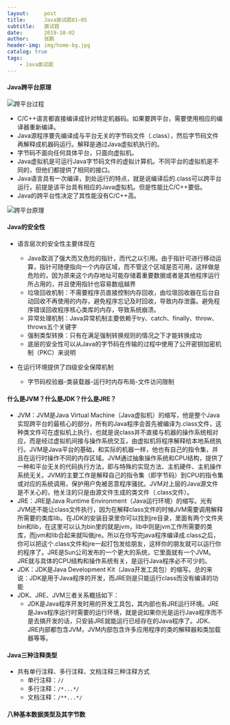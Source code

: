 ```yaml
---
layout:     post 
title:      Java面试题01~05
subtitle:   面试题
date:       2019-10-02
author:     张鹏
header-img: img/home-bg.jpg
catalog: true   
tags:                         
    - Java面试题
---
```


#### Java跨平台原理

![跨平台过程](https://github.com/Jokerboozp/Jokerboozp.github.io/raw/master/img/%E6%89%B9%E6%B3%A8%202019-10-02%20135719.png)

- C/C++语言都直接编译成针对特定机器码。如果要跨平台，需要使用相应的编译器重新编译。
- Java源程序要先编译成与平台无关的字节码文件（.class），然后字节码文件再解释成机器码运行。解释是通过Java虚拟机执行的。
- 字节码不面向任何具体平台，只面向虚拟机。
- Java虚拟机是可运行Java字节码文件的虚拟计算机。不同平台的虚拟机是不同的，但他们都提供了相同的接口。
- Java语言具有一次编译，到处运行的特点，就是说编译后的.class可以跨平台运行，前提是该平台具有相应的Java虚拟机。但是性能比C/C++要低。
- Java的跨平台性决定了其性能没有C/C++高。

![跨平台原理](https://github.com/Jokerboozp/Jokerboozp.github.io/raw/master/img/%E6%89%B9%E6%B3%A8%202019-10-02%20140532.png)

#### Java的安全性

- 语言层次的安全性主要体现在
   - Java取消了强大而又危险的指针，而代之以引用。由于指针可进行移动运算，指针可随便指向一个内存区域，而不管这个区域是否可用，这样做是危险的，因为原来这个内存地址可能存储着重要数据或者是其他程序运行所占用的，并且使用指针也容易数组越界
   - 垃圾回收机制：不需要程序员直接控制内存回收，由垃圾回收器在后台自动回收不再使用的内存，避免程序忘记及时回收，导致内存泄露。避免程序错误回收程序核心类库的内存，导致系统崩溃。
   - 异常处理机制：Java异常机制主要依赖于try、catch、finally、throw、throws五个关键字
   - 强制类型转换：只有在满足强制转换规则的情况之下才能转换成功
   - 底层的安全性可以从Java的字节码在传输的过程中使用了公开密钥加密机制（PKC）来说明

- 在运行环境提供了四级安全保障机制
   - 字节码校验器-类装载器-运行时内存布局-文件访问限制

#### 什么是JVM？什么是JDK？什么是JRE？

- JVM：JVM是Java Virtual Machine（Java虚拟机）的缩写，他是整个Java实现跨平台的最核心的部分，所有的Java程序会首先被编译为.class文件，这种类文件可在虚拟机上执行，也就是说class并不直接与机器的操作系统相对应，而是经过虚拟机间接与操作系统交互，由虚拟机将程序解释给本地系统执行。JVM是Java平台的基础，和实际的机器一样，他也有自己的指令集，并且在运行时操作不同的内存区域。JVM通过抽象操作系统和CPU结构，提供了一种和平台无关的代码执行方法，即与特殊的实现方法、主机硬件、主机操作系统无关。JVM的主要工作是解释自己的指令集（即字节码）到CPU的指令集或对应的系统调用，保护用户免被恶意程序骚扰。JVM对上层的Java源文件是不关心的，他关注的只是由源文件生成的类文件（.class文件）。
- JRE：JRE是Java Runtime Environment（Java运行环境）的缩写。光有JVM还不能让class文件执行，因为在解释class文件的时候JVM需要调用解释所需要的类库lib。在JDK的安装目录里你可以找到jre目录，里面有两个文件夹bin和lib，在这里可以认为bin里的就是jvm，lib中则是jvm工作所需要的类库，而jvm和lib合起来就叫做jre。所以在你写完java程序编译成.class之后，你可以把这个.class文件和jre一起打包发给朋友，这样你的朋友就可以运行你的程序了。JRE是Sun公司发布的一个更大的系统，它里面就有一个JVM。JRE就与具体的CPU结构和操作系统有关，是运行Java程序必不可少的。
- JDK：JDK是Java Development Kit（Java开发工具包）的缩写。总的来说：JDK是用于Java程序的开发，而JRE则是只能运行class而没有编译的功能
- JDK、JRE、JVM三者关系概括如下：
   - JDK是Java程序开发时用的开发工具包，其内部也有JRE运行环境。JRE是Java程序运行时需要的运行环境，就是说如果你光是运行Java程序而不是去搞开发的话，只安装JRE就能运行已经存在的Java程序了。JDK、JRE内部都包含JVM，JVM内部包含许多应用程序的类的解释器和类加载器等等。

#### Java三种注释类型

- 共有单行注释、多行注释、文档注释三种注释方式
   - 单行注释：`//`
   - 多行注释：`/*...*/`
   - 文档注释：`/**...*/`

#### 八种基本数据类型及其字节数

![]()